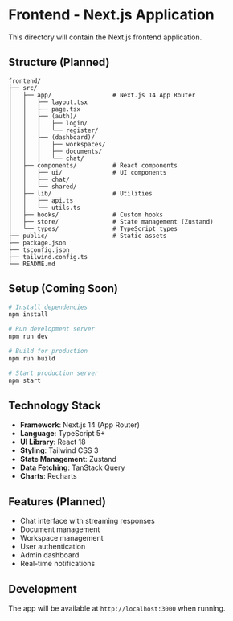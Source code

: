 # Frontend - Next.js Application

This directory will contain the Next.js frontend application.

## Structure (Planned)

```
frontend/
├── src/
│   ├── app/                 # Next.js 14 App Router
│   │   ├── layout.tsx
│   │   ├── page.tsx
│   │   ├── (auth)/
│   │   │   ├── login/
│   │   │   └── register/
│   │   ├── (dashboard)/
│   │   │   ├── workspaces/
│   │   │   ├── documents/
│   │   │   └── chat/
│   ├── components/          # React components
│   │   ├── ui/              # UI components
│   │   ├── chat/
│   │   └── shared/
│   ├── lib/                 # Utilities
│   │   ├── api.ts
│   │   └── utils.ts
│   ├── hooks/               # Custom hooks
│   ├── store/               # State management (Zustand)
│   └── types/               # TypeScript types
├── public/                  # Static assets
├── package.json
├── tsconfig.json
├── tailwind.config.ts
└── README.md
```

## Setup (Coming Soon)

```bash
# Install dependencies
npm install

# Run development server
npm run dev

# Build for production
npm run build

# Start production server
npm start
```

## Technology Stack

- **Framework**: Next.js 14 (App Router)
- **Language**: TypeScript 5+
- **UI Library**: React 18
- **Styling**: Tailwind CSS 3
- **State Management**: Zustand
- **Data Fetching**: TanStack Query
- **Charts**: Recharts

## Features (Planned)

- Chat interface with streaming responses
- Document management
- Workspace management
- User authentication
- Admin dashboard
- Real-time notifications

## Development

The app will be available at `http://localhost:3000` when running.
